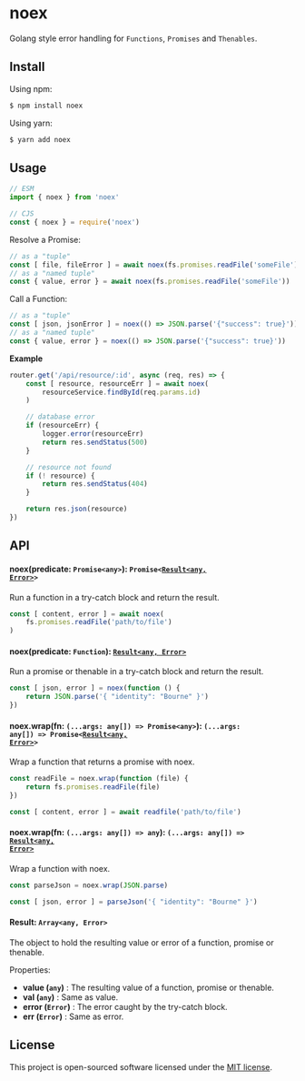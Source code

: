 # noex

Golang style error handling for `Functions`, `Promises` and `Thenables`.

## Install

Using npm:
```sh
$ npm install noex
```

Using yarn:
```sh
$ yarn add noex
```

## Usage
```js
// ESM
import { noex } from 'noex'
```
```js
// CJS
const { noex } = require('noex')
```

Resolve a Promise:
```js
// as a "tuple"
const [ file, fileError ] = await noex(fs.promises.readFile('someFile'))
// as a "named tuple"
const { value, error } = await noex(fs.promises.readFile('someFile'))
```

Call a Function:
```js
// as a "tuple"
const [ json, jsonError ] = noex(() => JSON.parse('{"success": true}'))
// as a "named tuple"
const { value, error } = noex(() => JSON.parse('{"success": true}'))
```

**Example**
```js
router.get('/api/resource/:id', async (req, res) => {
    const [ resource, resourceErr ] = await noex(
        resourceService.findById(req.params.id)
    )

    // database error
    if (resourceErr) {
        logger.error(resourceErr)
        return res.sendStatus(500)
    }

    // resource not found
    if (! resource) {
        return res.sendStatus(404)
    }

    return res.json(resource)
})
```

## API
#### noex(predicate: `Promise<any>`): <code>Promise<[Result<any, Error>](#result-arrayany-error)></code>
Run a function in a try-catch block and return the result.
```js
const [ content, error ] = await noex(
    fs.promises.readFile('path/to/file')
)
```

#### noex(predicate: `Function`): <code>[Result<any, Error>](#result-arrayany-error)</code>
Run a promise or thenable in a try-catch block and return the result.
```js
const [ json, error ] = noex(function () {
    return JSON.parse('{ "identity": "Bourne" }')
})
```

#### noex.wrap(fn: `(...args: any[]) => Promise<any>`): <code>(...args: any[]) => Promise<[Result<any, Error>](#result-arrayany-error)></code>
Wrap a function that returns a promise with noex.
```js
const readFile = noex.wrap(function (file) {
    return fs.promises.readFile(file)
})

const [ content, error ] = await readfile('path/to/file')
```
#### noex.wrap(fn: `(...args: any[]) => any`): <code>(...args: any[]) => [Result<any, Error>](#result-arrayany-error)</code>
Wrap a function with noex.
```js
const parseJson = noex.wrap(JSON.parse)

const [ json, error ] = parseJson('{ "identity": "Bourne" }')
```

#### Result: `Array<any, Error>`
The object to hold the resulting value or error of a function, promise or thenable.

Properties:
* **value (`any`)** : The resulting value of a function, promise or thenable.
* **val (`any`)** : Same as value.
* **error (`Error`)** : The error caught by the try-catch block.
* **err (`Error`)** : Same as error.

## License

This project is open-sourced software licensed under the [MIT license](./LICENSE).
